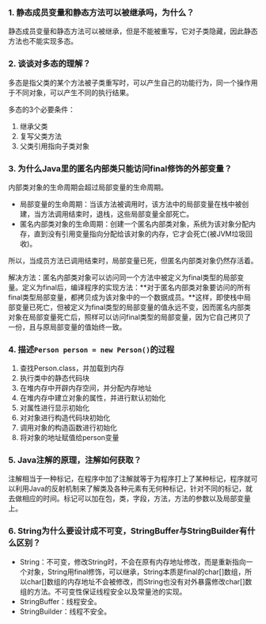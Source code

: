 ### 1. 静态成员变量和静态方法可以被继承吗，为什么？

静态成员变量和静态方法可以被继承，但是不能被重写，它对子类隐藏，因此静态方法也不能实现多态。

### 2. 谈谈对多态的理解？

多态是指父类的某个方法被子类重写时，可以产生自己的功能行为，同一个操作用于不同对象，可以产生不同的执行结果。

多态的3个必要条件：

1. 继承父类
2. 复写父类方法
3. 父类引用指向子类对象

### 3. 为什么Java里的匿名内部类只能访问final修饰的外部变量？

内部类对象的生命周期会超过局部变量的生命周期。

- 局部变量的生命周期：当该方法被调用时，该方法中的局部变量在栈中被创建，当方法调用结束时，退栈，这些局部变量全部死亡。
- 匿名内部类对象的生命周期：创建一个匿名内部类对象，系统为该对象分配内存，直到没有引用变量指向分配给该对象的内存，它才会死亡(被JVM垃圾回收)。

所以，当成员方法已调用结束时，局部变量已死，但匿名内部类对象仍然存活着。

解决方法：匿名内部类对象可以访问同一个方法中被定义为final类型的局部变量。定义为final后，编译程序的实现方法：**对于匿名内部类对象要访问的所有final类型局部变量，都拷贝成为该对象中的一个数据成员。**这样，即使栈中局部变量已死亡，但被定义为final类型的局部变量的值永远不变，因而匿名内部类对象在局部变量死亡后，照样可以访问final类型的局部变量，因为它自己拷贝了一份，且与原局部变量的值始终一致。

### 4. 描述`Person person = new Person()`的过程

1. 查找Person.class，并加载到内存
2. 执行类中的静态代码块
3. 在堆内存中开辟内存空间，并分配内存地址
4. 在堆内存中建立对象的属性，并进行默认初始化
5. 对属性进行显示初始化
6. 对对象进行构造代码块初始化
7. 调用对象的构造函数进行初始化
8. 将对象的地址赋值给person变量

### 5. Java注解的原理，注解如何获取？

注解相当于一种标记，在程序中加了注解就等于为程序打上了某种标记，程序就可以利用Java的反射机制来了解类及各种元素有无何种标记，针对不同的标记，就去做相应的时间。标记可以加在包，类，字段，方法，方法的参数以及局部变量上。

### 6. String为什么要设计成不可变，StringBuffer与StringBuilder有什么区别？

- String：不可变，修改String时，不会在原有内存地址修改，而是重新指向一个对象，String用final修饰，可以继承，String本质是final的char[]数组，所以char[]数组的内存地址不会被修改，而String也没有对外暴露修改char[]数组的方法。不可变性保证线程安全以及常量池的实现。
- StringBuffer：线程安全。
- StringBuilder：线程不安全。